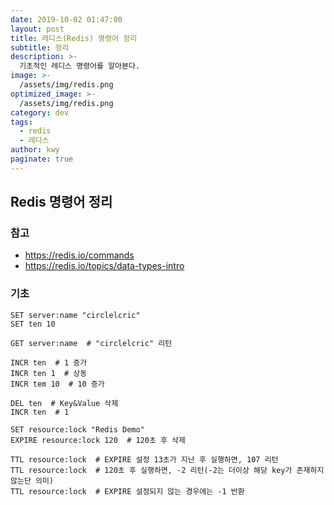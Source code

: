 ```yaml
---
date: 2019-10-02 01:47:00
layout: post
title: 레디스(Redis) 명령어 정리
subtitle: 정리
description: >-
  기초적인 레디스 명령어를 알아본다.
image: >-
  /assets/img/redis.png
optimized_image: >-
  /assets/img/redis.png
category: dev
tags:
  - redis
  - 레디스
author: kwy
paginate: true
---
```




## Redis 명령어 정리

### 참고

* <https://redis.io/commands>
* <https://redis.io/topics/data-types-intro>



### 기초

```redis
SET server:name "circlelcric"
SET ten 10

GET server:name  # "circlelcric" 리턴

INCR ten  # 1 증가
INCR ten 1  # 상동
INCR tem 10  # 10 증가

DEL ten  # Key&Value 삭제
INCR ten  # 1

SET resource:lock "Redis Demo"
EXPIRE resource:lock 120  # 120초 후 삭제

TTL resource:lock  # EXPIRE 설정 13초가 지난 후 실행하면, 107 리턴
TTL resource:lock  # 120초 후 실행하면, -2 리턴(-2는 더이상 해당 key가 존재하지 않는단 의미)
TTL resource:lock  # EXPIRE 설정되지 않는 경우에는 -1 반환
```


